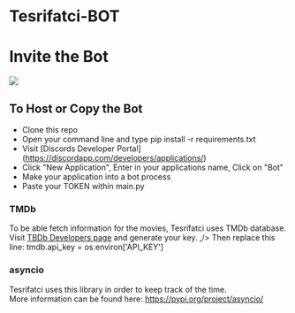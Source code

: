 # Tesrifatci-BOT

# Invite the Bot
[![](https://image.flaticon.com/icons/png/512/1999/1999142.png)](https://discord.com/api/oauth2/authorize?client_id=792764080648617984&permissions=8&scope=bot)

## To Host or Copy the Bot
* Clone this repo
* Open your command line and type pip install -r requirements.txt
* Visit [Discords Developer Portal] (https://discordapp.com/developers/applications/) </br>
* Click "New Application", Enter in your applications name, Click on "Bot" </br>
* Make your application into a bot process </br>
* Paste your TOKEN within main.py

###  TMDb
To be able fetch information for the movies, Tesrifatci uses TMDb database. Visit [TBDb Developers page](https://developers.themoviedb.org/3/getting-started/introduction) and generate your key. ,/> 
Then replace this line: tmdb.api_key = os.environ['API_KEY']

### asyncio
Tesrifatci uses this library in order to keep track of the time. </br>
More information can be found here: https://pypi.org/project/asyncio/



